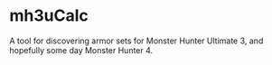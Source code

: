mh3uCalc
========

A tool for discovering armor sets for Monster Hunter Ultimate 3, and hopefully some day Monster Hunter 4.

